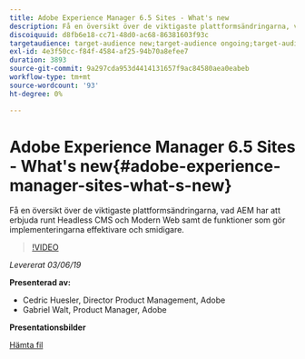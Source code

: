 ```yaml
---
title: Adobe Experience Manager 6.5 Sites - What's new
description: Få en översikt över de viktigaste plattformsändringarna, vad AEM har att erbjuda runt Headless CMS och Modern Web samt de funktioner som gör implementeringarna effektivare och smidigare.
discoiquuid: d8fb6e18-cc71-48d0-ac68-86381603f93c
targetaudience: target-audience new;target-audience ongoing;target-audience upgrader
exl-id: 4e3f50cc-f84f-4584-af25-94b70a8efee7
duration: 3893
source-git-commit: 9a297cda953d4414131657f9ac84580aea0eabeb
workflow-type: tm+mt
source-wordcount: '93'
ht-degree: 0%

---
```


# Adobe Experience Manager 6.5 Sites - What&#39;s new{#adobe-experience-manager-sites-what-s-new}

Få en översikt över de viktigaste plattformsändringarna, vad AEM har att erbjuda runt Headless CMS och Modern Web samt de funktioner som gör implementeringarna effektivare och smidigare.

>[!VIDEO](https://video.tv.adobe.com/v/26368/?quality=9)

*Levererat 03/06/19*

**Presenterad av:**

* Cedric Huesler, Director Product Management, Adobe
* Gabriel Walt, Product Manager, Adobe

**Presentationsbilder**

[Hämta fil](assets/aem65-whatsnewgem-march6.pdf)
